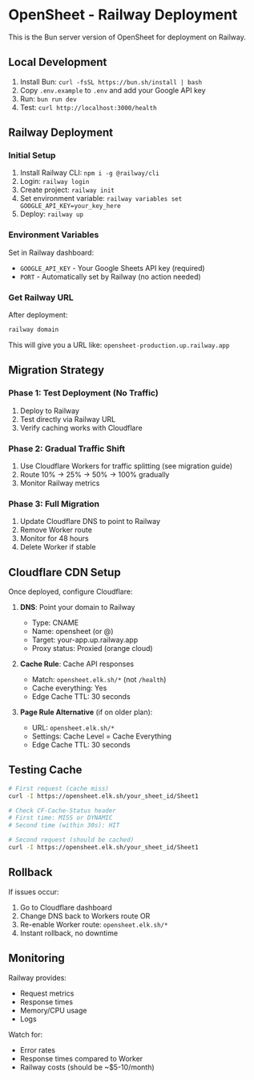# OpenSheet - Railway Deployment

This is the Bun server version of OpenSheet for deployment on Railway.

## Local Development

1. Install Bun: `curl -fsSL https://bun.sh/install | bash`
2. Copy `.env.example` to `.env` and add your Google API key
3. Run: `bun run dev`
4. Test: `curl http://localhost:3000/health`

## Railway Deployment

### Initial Setup

1. Install Railway CLI: `npm i -g @railway/cli`
2. Login: `railway login`
3. Create project: `railway init`
4. Set environment variable: `railway variables set GOOGLE_API_KEY=your_key_here`
5. Deploy: `railway up`

### Environment Variables

Set in Railway dashboard:
- `GOOGLE_API_KEY` - Your Google Sheets API key (required)
- `PORT` - Automatically set by Railway (no action needed)

### Get Railway URL

After deployment:
```bash
railway domain
```

This will give you a URL like: `opensheet-production.up.railway.app`

## Migration Strategy

### Phase 1: Test Deployment (No Traffic)
1. Deploy to Railway
2. Test directly via Railway URL
3. Verify caching works with Cloudflare

### Phase 2: Gradual Traffic Shift
1. Use Cloudflare Workers for traffic splitting (see migration guide)
2. Route 10% → 25% → 50% → 100% gradually
3. Monitor Railway metrics

### Phase 3: Full Migration
1. Update Cloudflare DNS to point to Railway
2. Remove Worker route
3. Monitor for 48 hours
4. Delete Worker if stable

## Cloudflare CDN Setup

Once deployed, configure Cloudflare:

1. **DNS**: Point your domain to Railway
   - Type: CNAME
   - Name: opensheet (or @)
   - Target: your-app.up.railway.app
   - Proxy status: Proxied (orange cloud)

2. **Cache Rule**: Cache API responses
   - Match: `opensheet.elk.sh/*` (not `/health`)
   - Cache everything: Yes
   - Edge Cache TTL: 30 seconds

3. **Page Rule Alternative** (if on older plan):
   - URL: `opensheet.elk.sh/*`
   - Settings: Cache Level = Cache Everything
   - Edge Cache TTL: 30 seconds

## Testing Cache

```bash
# First request (cache miss)
curl -I https://opensheet.elk.sh/your_sheet_id/Sheet1

# Check CF-Cache-Status header
# First time: MISS or DYNAMIC
# Second time (within 30s): HIT

# Second request (should be cached)
curl -I https://opensheet.elk.sh/your_sheet_id/Sheet1
```

## Rollback

If issues occur:
1. Go to Cloudflare dashboard
2. Change DNS back to Workers route OR
3. Re-enable Worker route: `opensheet.elk.sh/*`
4. Instant rollback, no downtime

## Monitoring

Railway provides:
- Request metrics
- Response times
- Memory/CPU usage
- Logs

Watch for:
- Error rates
- Response times compared to Worker
- Railway costs (should be ~$5-10/month)
